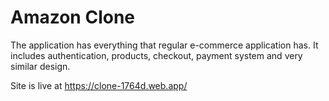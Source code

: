 # Amazon Clone

The application has everything that regular e-commerce application has.
It includes authentication, products, checkout, payment system and very similar design.

Site is live at https://clone-1764d.web.app/
